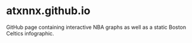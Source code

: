 # atxnnx.github.io

GitHub page containing interactive NBA graphs as well as a static Boston Celtics infographic.
